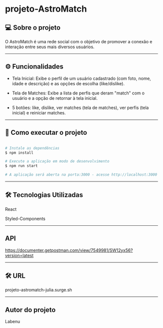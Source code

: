 # projeto-AstroMatch

## 💻 Sobre o projeto

O AstroMatch é uma rede social com o objetivo de promover a conexão e interação entre seus mais diversos usuários.

---

## ⚙️ Funcionalidades

- Tela Inicial: Exibe o perfil de um usuário cadastrado (com foto, nome, idade e descrição) e as opções de escolha (like/dislike).

- Tela de Matches: Exibe a lista de perfis que deram "match" com o usuário e a opção de retornar à tela inicial.

- 5 botões: like, dislike, ver matches (tela de matches), ver perfis (tela inicial) e reiniciar matches.

---

## 🚀 Como executar o projeto

```bash

# Instale as dependências
$ npm install

# Execute a aplicação em modo de desenvolvimento
$ npm run start

# A aplicação será aberta na porta:3000 - acesse http://localhost:3000

```
---

## 🛠 Tecnologias Utilizadas

React

Styled-Components

---

## API

https://documenter.getpostman.com/view/7549981/SW12yx56?version=latest

---

## 🛠 URL

projeto-astromatch-julia.surge.sh

---

## Autor do projeto

Labenu
